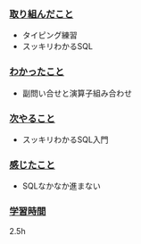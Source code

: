 ### <u>取り組んだこと</u>
- タイピング練習
- スッキリわかるSQL

### <u>わかったこと</u>
- 副問い合せと演算子組み合わせ

### <u>次やること</u>
- スッキリわかるSQL入門

### <u>感じたこと</u>
- SQLなかなか進まない

### <u>学習時間</u>
2.5h